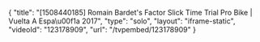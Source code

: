 {
    "title": "[1508440185] Romain Bardet's Factor Slick Time Trial Pro Bike | Vuelta A Espa\u00f1a 2017",
    "type": "solo",
    "layout": "iframe-static",
    "videoId": "123178909",
    "url": "\/tvpembed\/123178909"
}